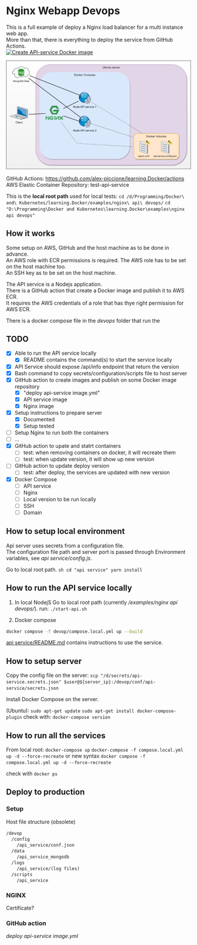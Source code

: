# Nginx Webapp Devops

This is a full example of deploy a Nginx load balancer for a multi instance web app.  
More than that, there is everything to deploy the service from GitHub Actions.  
[![Create API-service Docker image](https://github.com/alex-piccione/learning.Docker/actions/workflows/deploy%20api-service%20image.yml/badge.svg)](https://github.com/alex-piccione/learning.Docker/actions/workflows/deploy%20api-service%20image.yml)

![images](images/Infrastructure%20with%20NGINX.drawio.png)
  
GitHub Actions: https://github.com/alex-piccione/learning.Docker/actions 
AWS Elastic Container Repository: test-api-service

This is the **local root path** used for local tests: 
``cd /d/Programming/Docker\ and\ Kubernetes/learning.Docker/examples/nginx\ api\ devops/``
``cd "D:\Programming\Docker and Kubernetes\learning.Docker\examples\nginx api devops"``

## How it works

Some setup on AWS, GitHub and the host machine as to be done in advance.  
An AWS role with ECR permissions is required.
The AWS role has to be set on the host machine too.  
An SSH key as to be set on the host machine.  
  
The API service is a Nodejs application.  
There is a GitHub action that create a Docker image and publish it to AWS ECR.  
It requires the AWS credentials of a role that has thye right permission for AWS ECR.  
  
There is a docker compose file in the _devops_ folder that run the 

## TODO

- [x] Able to run the API service locally
  - [x] README contains the command(s) to start the service locally
- [x] API Service should expose /api/info endpoint that return the version
- [x] Bash command to copy secrets/configuration/scripts file to host server
- [x] GitHub action to create images and publish on some Docker image repository
  - [x] "deploy api-service image.yml"
  - [x] API service image
  - [x] Nginx image 
- [x] Setup instructions to prepare server
  - [x] Documented
  - [x] Setup tested
- [ ] Setup Nginx to run both the containers
- [ ] ...
- [x] GitHub action to upate and statrt containers
  - [ ] test: when removing containers on docker, it will recreate them
  - [ ] test: when update version, it will show up new version
- [ ] GitHub action to update deploy version
  - [ ] test: after deploy, the services are updated with new version
- [x] Docker Compose
  - [ ] API service
  - [ ] Nginx
  - [ ] Local version to be run locally
  - [ ] SSH
  - [ ] Domain

## How to setup local environment

Api server uses secrets from a configuration file.  
The configuration file path and server port is passed through Environment variables, see _api service/config.js_.   

Go to local root path.
``sh
cd "api service"
yarn install
``

## How to run the API service locally

1. In local NodejS
Go to local root path (currently _/examples/nginx api devops/_).
run: ``./start-api.sh``

2. Docker compose
```sh
docker compose -f devop/compose.local.yml up --build
```

[api service/README.md](api%20service/README.md) contains instructions to use the service.

## How to setup server

Copy the config file on the server:
``scp "/d/secrets/api-service.secrets.json" $user@${server_ip}:/devop/conf/api-service/secrets.json``

Install Docker Compose on the server.

(Ubuntu):
``sudo apt-get update``
``sudo apt-get install docker-compose-plugin``
check with: ``docker-compose version``


## How to run all the services

From local root:
``docker-compose up``
``docker-compose -f compose.local.yml up -d --force-recreate``
or new syntax
``docker compose -f compose.local.yml up -d --force-recreate``

check with
``docker ps``

## Deploy to production

### Setup

Host file structure (obsolete)

```
/devop
  /config
    /api_service/conf.json
  /data
    /api_service_mongodb
  /logs
    /api_service/(log files)
  /scripts
    /api_service
```

### NGINX

Certificate?


### GitHub action

_deploy api-service image.yml_
